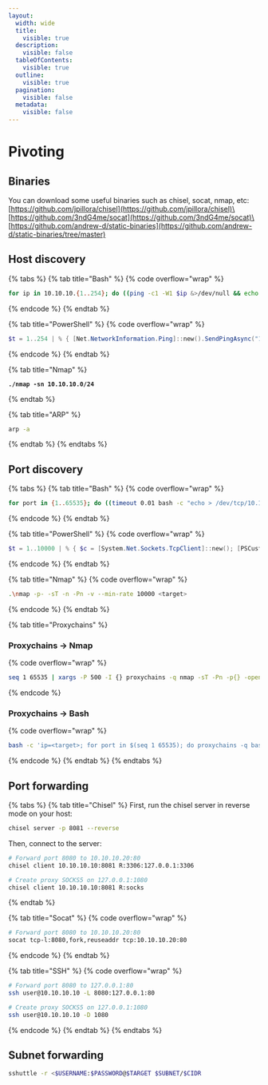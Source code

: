 ```yaml
---
layout:
  width: wide
  title:
    visible: true
  description:
    visible: false
  tableOfContents:
    visible: true
  outline:
    visible: true
  pagination:
    visible: false
  metadata:
    visible: false
---
```


# Pivoting

## Binaries

You can download some useful binaries such as chisel, socat, nmap, etc:\
[https://github.com/jpillora/chisel](https://github.com/jpillora/chisel)\
[https://github.com/3ndG4me/socat](https://github.com/3ndG4me/socat)\
[https://github.com/andrew-d/static-binaries](https://github.com/andrew-d/static-binaries/tree/master)

## Host discovery

{% tabs %}
{% tab title="Bash" %}
{% code overflow="wrap" %}
```sh
for ip in 10.10.10.{1..254}; do ((ping -c1 -W1 $ip &>/dev/null && echo $ip)&) done; wait
```
{% endcode %}
{% endtab %}

{% tab title="PowerShell" %}
{% code overflow="wrap" %}
```powershell
$t = 1..254 | % { [Net.NetworkInformation.Ping]::new().SendPingAsync("10.10.10.$_", 100) }; [Threading.Tasks.Task]::WaitAll($t); $t.Result.Where{$_.Status -eq "Success"}.Address.IPAddressToString
```
{% endcode %}
{% endtab %}

{% tab title="Nmap" %}
<pre class="language-sh" data-overflow="wrap"><code class="lang-sh"><strong>./nmap -sn 10.10.10.0/24
</strong></code></pre>
{% endtab %}

{% tab title="ARP" %}
```sh
arp -a
```
{% endtab %}
{% endtabs %}

## Port discovery

{% tabs %}
{% tab title="Bash" %}
{% code overflow="wrap" %}
```sh
for port in {1..65535}; do ((timeout 0.01 bash -c "echo > /dev/tcp/10.10.10.10/$port" 2>/dev/null && echo -e "$port\033[K")&); (( port % 500 == 0 )) && wait && echo -ne "$port/65535\r"; done; wait
```
{% endcode %}
{% endtab %}

{% tab title="PowerShell" %}
{% code overflow="wrap" %}
```powershell
$t = 1..10000 | % { $c = [System.Net.Sockets.TcpClient]::new(); [PSCustomObject]@{Port=$_; Task=$c.ConnectAsync($ip, $_); Client=$c }}; $null = [Threading.Tasks.Task]::WaitAll($t.Task, 100); $t | ? {$_.Task.IsCompleted -and $_.Client.Connected} | % {$_.Port; $_.Client.Dispose()}
```
{% endcode %}
{% endtab %}

{% tab title="Nmap" %}
{% code overflow="wrap" %}
```sh
.\nmap -p- -sT -n -Pn -v --min-rate 10000 <target>
```
{% endcode %}
{% endtab %}

{% tab title="Proxychains" %}
### Proxychains -> Nmap

{% code overflow="wrap" %}
```sh
seq 1 65535 | xargs -P 500 -I {} proxychains -q nmap -sT -Pn -p{} -open --min-rate 5000 -n -vvv <target> 2>&1 | grep -Po '\d+(?=/tcp open)'
```
{% endcode %}

### Proxychains -> Bash

{% code overflow="wrap" %}
```sh
bash -c 'ip=<target>; for port in $(seq 1 65535); do proxychains -q bash -c "echo > /dev/tcp/$ip/$port" > /dev/null 2>&1 && echo -e "$port\033[K" & if [ $((port % 200)) -eq 0 ]; then wait; fi; echo -ne "$port/65535\r"; done; wait'
```
{% endcode %}
{% endtab %}
{% endtabs %}

## Port forwarding

{% tabs %}
{% tab title="Chisel" %}
First, run the chisel server in reverse mode on your host:

```sh
chisel server -p 8081 --reverse
```

Then, connect to the server:

```sh
# Forward port 8080 to 10.10.10.20:80
chisel client 10.10.10.10:8081 R:3306:127.0.0.1:3306

# Create proxy SOCKS5 on 127.0.0.1:1080
chisel client 10.10.10.10:8081 R:socks
```
{% endtab %}

{% tab title="Socat" %}
{% code overflow="wrap" %}
```sh
# Forward port 8080 to 10.10.10.20:80
socat tcp-l:8080,fork,reuseaddr tcp:10.10.10.20:80
```
{% endcode %}
{% endtab %}

{% tab title="SSH" %}
{% code overflow="wrap" %}
```sh
# Forward port 8080 to 127.0.0.1:80
ssh user@10.10.10.10 -L 8080:127.0.0.1:80

# Create proxy SOCKS5 on 127.0.0.1:1080
ssh user@10.10.10.10 -D 1080
```
{% endcode %}
{% endtab %}
{% endtabs %}

## Subnet forwarding

```sh
sshuttle -r <$USERNAME:$PASSWORD@$TARGET $SUBNET/$CIDR
```
